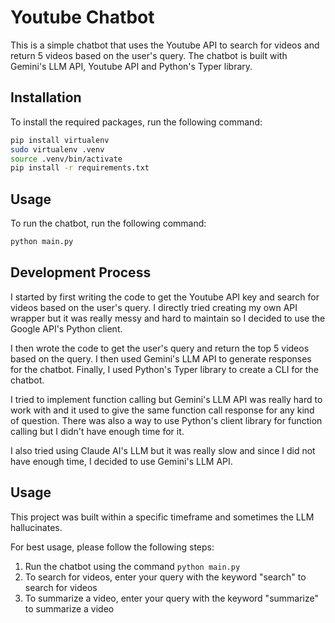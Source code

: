 # Youtube Chatbot

This is a simple chatbot that uses the Youtube API to search for videos and return 5 videos based on the user's query. The chatbot is built with Gemini's LLM API, Youtube API and Python's Typer library. 

## Installation

To install the required packages, run the following command:

```bash
pip install virtualenv
sudo virtualenv .venv
source .venv/bin/activate
pip install -r requirements.txt
```

## Usage

To run the chatbot, run the following command:

```bash
python main.py
```

## Development Process

I started by first writing the code to get the Youtube API key and search for videos based on the user's query. I directly tried creating my own API wrapper but it was really messy and hard to maintain so I decided to use the Google API's Python client.

I then wrote the code to get the user's query and return the top 5 videos based on the query. I then used Gemini's LLM API to generate responses for the chatbot. Finally, I used Python's Typer library to create a CLI for the chatbot.

I tried to implement function calling but Gemini's LLM API was really hard to work with and it used to give the same function call response for any kind of question. There was also a way to use Python's client library for function calling but I didn't have enough time for it.

I also tried using Claude AI's LLM but it was really slow and since I did not have enough time, I decided to use Gemini's LLM API.


## Usage

This project was built within a specific timeframe and sometimes the LLM hallucinates. 

For best usage, please follow the following steps:

1. Run the chatbot using the command `python main.py`
2. To search for videos, enter your query with the keyword "search" to search for videos
3. To summarize a video, enter your query with the keyword "summarize" to summarize a video